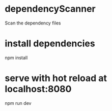 # dependencyScanner
Scan the dependency files
# install dependencies
npm install

# serve with hot reload at localhost:8080
npm run dev

